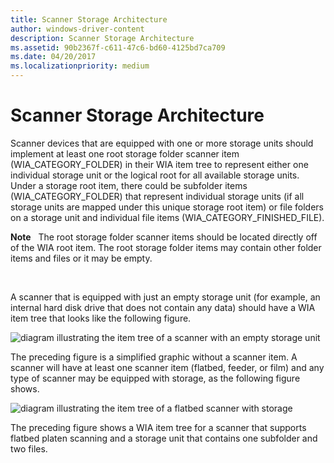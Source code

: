 ```yaml
---
title: Scanner Storage Architecture
author: windows-driver-content
description: Scanner Storage Architecture
ms.assetid: 90b2367f-c611-47c6-bd60-4125bd7ca709
ms.date: 04/20/2017
ms.localizationpriority: medium
---
```


# Scanner Storage Architecture


Scanner devices that are equipped with one or more storage units should implement at least one root storage folder scanner item (WIA\_CATEGORY\_FOLDER) in their WIA item tree to represent either one individual storage unit or the logical root for all available storage units. Under a storage root item, there could be subfolder items (WIA\_CATEGORY\_FOLDER) that represent individual storage units (if all storage units are mapped under this unique storage root item) or file folders on a storage unit and individual file items (WIA\_CATEGORY\_FINISHED\_FILE).

**Note**   The root storage folder scanner items should be located directly off of the WIA root item. The root storage folder items may contain other folder items and files or it may be empty.

 

A scanner that is equipped with just an empty storage unit (for example, an internal hard disk drive that does not contain any data) should have a WIA item tree that looks like the following figure.

![diagram illustrating the item tree of a scanner with an empty storage unit](images/wia-storage-tree-simple.png)

The preceding figure is a simplified graphic without a scanner item. A scanner will have at least one scanner item (flatbed, feeder, or film) and any type of scanner may be equipped with storage, as the following figure shows.

![diagram illustrating the item tree of a flatbed scanner with storage](images/wia-storage-tree1.png)

The preceding figure shows a WIA item tree for a scanner that supports flatbed platen scanning and a storage unit that contains one subfolder and two files.

 

 




